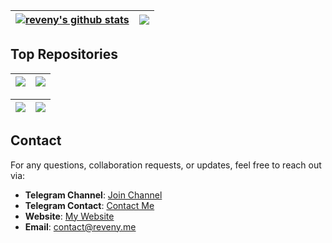 
| <a href="https://github.com/reveny"><img align="center" src="https://github-readme-stats-rho-lilac-21.vercel.app/api?username=reveny&show_icons=true&theme=github_dark&hide_border=true" alt="reveny's github stats" /></a> | <a href="https://github.com/reveny"><img align="center" src="https://github-readme-stats-rho-lilac-21.vercel.app/api/top-langs/?username=reveny&layout=compact&theme=github_dark&hide_border=true&hide=TeX" /></a> |
| ------------- | ------------- |

## Top Repositories

|  <a href="https://github.com/reveny/Android-Native-Root-Detector"><img align="center" src="https://github-readme-stats-rho-lilac-21.vercel.app/api/pin/?username=reveny&repo=Android-Native-Root-Detector&theme=github_dark&hide_border=true" /></a> | <a href="https://github.com/reveny/Android-DLL-Injector"><img align="center" src="https://github-readme-stats-rho-lilac-21.vercel.app/api/pin/?username=reveny&repo=Android-DLL-Injector&theme=github_dark&hide_border=true" /></a>
| ------------- | ------------- |

| <a href="https://github.com/reveny/Android-Native-Import-Hide"><img align="center" src="https://github-readme-stats-rho-lilac-21.vercel.app/api/pin/?username=reveny&repo=Android-Native-Import-Hide&theme=github_dark&hide_border=true" /></a> | <a href="https://github.com/reveny/Android-Emulator-Detection"><img align="center" src="https://github-readme-stats-rho-lilac-21.vercel.app/api/pin/?username=reveny&repo=Android-Emulator-Detection&theme=github_dark&hide_border=true" /></a> |
| ------------- | ------------- |

## Contact
For any questions, collaboration requests, or updates, feel free to reach out via:
- **Telegram Channel**: [Join Channel](https://t.me/reveny1) <br>
- **Telegram Contact**: [Contact Me](https://t.me/revenyy) <br>
- **Website**: [My Website](https://reveny.me) <br>
- **Email**: [contact@reveny.me](mailto:contact@reveny.me) <br>
